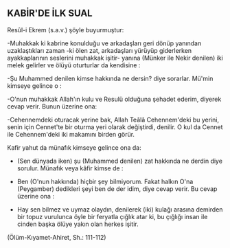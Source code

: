 ## KABİR'DE İLK SUAL

Resûl-i Ekrem (s.a.v.) şöyle buyurmuştur:

-Muhakkak ki kabrine konulduğu ve ar­kadaşları geri dönüp yanından uzaklaştıkları zaman -ki ölen zat, arkadaşları yürüyüp gider­lerken ayakkaplarının seslerini muhakkak işitir- yanına (Münker ile Nekir denilen) iki me­lek gelirler ve ölüyü oturturlar da kendisine :

-Şu Muhammed denilen kimse hakkında ne dersin? diye sorarlar. Mü'min kimseye gelince o :

-O'nun muhakkak Allah'ın kulu ve Resu­lü olduğuna şehadet ederim, diyerek cevap verir. Bunun üzerine ona:

-Cehennemdeki oturacak yerine bak, Al­lah Teâlâ Cehennem'deki bu yerini, senin için Cennet'te bir oturma yeri olarak değiştirdi, de­nilir. O kul da Cennet ile Cehennem'deki iki makamını birden görür.

Kafir yahut da münafık kimseye gelince ona da:

-  (Sen dünyada iken) şu (Muhammed de­nilen) zat hakkında ne derdin diye sorulur. Münafık veya kâfir kimse de :

- Ben (O'nun hakkında) hiçbir şey bilmi­yorum. Fakat halkın O'na (Peygamber) dedik­leri şeyi ben de der idim, diye cevap verir. Bu cevap üzerine ona :

-  Hay sen bilmez ve uymaz olaydın, deni­lerek (iki) kulağı arasına demirden bir topuz vurulunca öyle bir feryatla çığlık atar ki, bu çığ­lığı insan ile cinden başka ölüye yakın olan her­kes işitir.

(Ölüm-Kıyamet-Ahiret, Sh.: 111-112)
